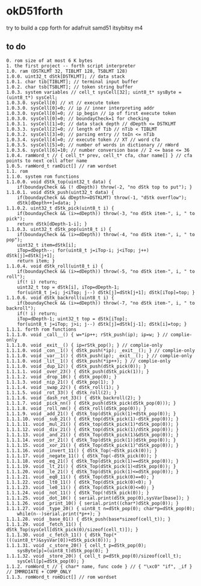 # okD51forth
try to build a cpp forth for adafruit samd51 itsybitsy m4
## to do
	0. rom size of at most 6 K bytes
	1. the first project -- forth script interpreter
	1.0. ram (DSTKLMT 32, TIBLMT 128, TSBLMT 128)
	1.0.0. uint32_t dStk[DSTKLMT]; // data stack
	1.0.1. char tib[TIBLMT]; // terminal input buffer
	1.0.2. char tsb[TSBLMT]; // token string buffer
	1.0.3. system variables // cell_t sysCell[32]; uint8_t* sysByte = (uint8_t*) sysCell;
	1.0.3.0. sysCell[0] // xt // execute token
	1.0.3.0. sysCell[0]=0; // ip // inner interpreting addr
	1.0.3.0. sysCell[0]=0; // ip_begin // ip of first execute token
	1.0.3.0. sysCell[0]=0; // boundayCheck=1 for checking
	1.0.3.1. sysCell[1]=0; // data stack depth // dDepth <= DSTKLMT
	1.0.3.3. sysCell[2]=0; // length of Tib // nTib < TIBLMT
	1.0.3.2. sysCell[3]=0; // parsing entry // toIn <= nTib
	1.0.3.4. sysCell[4]=0; // execute token // XT // word cfa
	1.0.3.5. sysCell[5]=0; // number of words in dictionary // nWord
	1.0.3.6. sysCell[6]=10; // number conversion base // 2 <= base <= 36
	1.0.4. ramWord_t // { cell_t* prev, cell_t* cfa, char name[] } // cfa points to next cell after name
	1.0.5. ramWord_t ramDict[] // ram wordset
	1.1. rom
	1.1.0. system rom functions
	1.1.0.0. void dStk_top(uint32_t data) {
		if(boundayCheck && (! dDepth)) throw(-2, "no dStk top to put"); }
	1.1.0.1. void dStk_push(uint32_t data) {
		if(boundayCheck && dDepth>=DSTKLMT) throw(-1, "dStk overflow");
		dStk[dDepth++]=data; }
	1.1.0.2. uint32_t dStk_pick(uint8_t i) {
		if(boundayCheck && (i>=dDepth)) throw(-3, "no dStk item-", i, " to pick");
		return dStk[dDepth-1-i]; }
	1.1.0.3. uint32_t dStk_pop(uint8_t i) {
		if(boundayCheck && (i>=dDepth)) throw(-4, "no dStk item-", i, " to pop");
		uint32_t item=dStk[i];
		iTop=dDepth--; for(uint8_t j=iTop-i; j<iTop; j++) dStk[j]=dStk[j+1];
		return item; }
	1.1.0.4. void dStk_roll(uint8_t i) {
		if(boundayCheck && (i>=dDepth)) throw(-5, "no dStk item-", i, " to roll");
		if(! i) return; 
		uint32_t top = dStk[i], iTop=dDepth-1;
		for(uint8_t j=i; j<iTop; j--) dStk[j]=dStk[j+1]; dStk[iTop]=top; }
	1.1.0.6. void dStk_backroll(uint8_t i) {
		if(boundayCheck && (i>=dDepth)) throw(-7, "no dStk item-", i, " to backroll");
		if(! i) return; 
		iTop=dDepth-1; uint32_t top = dStk[iTop];
		for(uint8_t j=iTop; j>i; j--) dStk[j]=dStk[j-1]; dStk[i]=top; }
	1.1.1. forth rom functions
	1.1.1.0. void _call__() { w=*ip++; rStk_push(ip); ip=w; } // complie-only
	1.1.1.0. void _exit__() { ip=rStk_pop(); } // complie-only
	1.1.1.0. void _con__1() { dStk_push(*ip); _exit__(); } // complie-only
	1.1.1.0. void _var__1() { dStk_push(ip); _exit__(); } // complie-only
	1.1.1.0. void _lit__1() { dStk_push(*ip++); } // complie-only
	1.1.1.0. void _dup_12() { dStk_push(dStk_pick(0)); }
	1.1.1.1. void _over_23() { dStk_push(dStk_pick(1)); }
	1.1.1.2. void _drop_10() { dStk_pop(0); }
	1.1.1.3. void _nip_21() { dStk_pop(1); }
	1.1.1.4. void _swap_22() { dStk_roll(1); }
	1.1.1.5. void _rot_33() { dStk_roll(2); }
	1.1.1.6. void _dash_rot_33() { dStk_backroll(2); }
	1.1.1.7. void _pick_nn() { dStk_push(dStk_pick(dStk_pop(0))); }
	1.1.1.8. void _roll_nm() { dStk_roll(dStk_pop(0)); }
	1.1.1.9. void _add_21() { dStk_top(dStk_pick(1)+dStk_pop(0)); }
	1.1.1.10. void _sub_21() { dStk_top(dStk_pick(1)-dStk_pop(0)); }
	1.1.1.11. void _mul_21() { dStk_top(dStk_pick(1)*dStk_pop(0)); }
	1.1.1.12. void _div_21() { dStk_top(dStk_pick(1)/dStk_pop(0)); }
	1.1.1.13. void _and_21() { dStk_Top(dStk_pick(1)&dStk_pop(0)); }
	1.1.1.14. void _or_21() { dStk_Top(dStk_pick(1)|dStk_pop(0)); }
	1.1.1.15. void _xor_21() { dStk_Top(dStk_pick(1)^dStk_pop(0)); }
	1.1.1.16. void _invert_11() { dStk_Top(~dStk_pick(0)); }
	1.1.1.17. void _negate_11() { dStk_Top(-dStk_pick(0)); }
	1.1.1.18. void _eq_21() { dStk_Top(dStk_pick(1)==dStk_pop(0)); }
	1.1.1.19. void _lt_21() { dStk_Top(dStk_pick(1)<dStk_pop(0)); }
	1.1.1.20. void _le_21() { dStk_Top(dStk_pick(1)<=dStk_pop(0)); }
	1.1.1.21. void _eq0_11() { dStk_Top(dStk_pick(0)==0); }
	1.1.1.22. void _lt0_11() { dStk_Top(dStk_pick(0)<0); }
	1.1.1.23. void _le0_11() { dStk_Top(dStk_pick(0)<=0); }
	1.1.1.24. void _not_11() { dStk_Top(!dStk_pick(0)); }
	1.1.1.25. void _dot_10() { serial.print(dStk_pop(0),sysVar[base]); }
	1.1.1.26. void _print_10() { serial.print((char*)dStk_pop(0)); }
	1.1.1.27. void _type_20() { uint8_t n=dStk_pop(0); char*p=dStk_pop(0);
		while(n--)serial.print(*p++); }
	1.1.1.28. void _base_01() { dStk_push(base*sizeof(cell_t)); }
	1.1.1.29. void _fetch_11() { dStk_Top(sysCell[dStk_pick(0)/sizeof(cell_t)]); }
	1.1.1.30. void _c_fetch_11() { dStk_Top(*(((uint8_t*)&sysVar[0])+dStk_pick(0))); }
	1.1.1.31. void _c_store_20() { cell_t p=dStk_pop(0);
		sysByte[p]=(uint8_t)dStk_pop(0); }
	1.1.1.32. void _store_20() { cell_t p=dStk_pop(0)/sizeof(cell_t);
		sysCell[p]=dStk_pop(0); }
	1.1.2. romWord_t // { char* name, func code } // { "\xc0" "if", _if } // IMMRDIATE + COMP_ONLY
	1.1.3. romWord_t romDict[] // rom wordset

